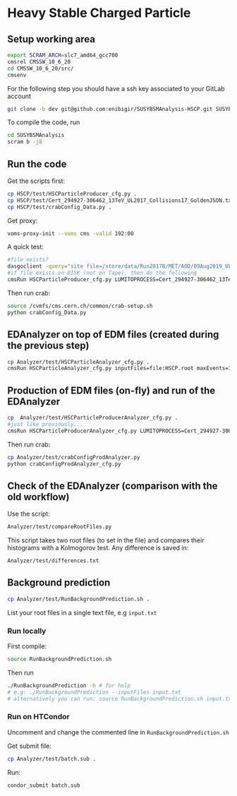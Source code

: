 # Heavy Stable Charged Particle

## Setup working area

```bash
export SCRAM_ARCH=slc7_amd64_gcc700
cmsrel CMSSW_10_6_20
cd CMSSW_10_6_20/src/
cmsenv
```

For the following step you should have a ssh key associated to your GitLab account

```bash
git clone -b dev git@github.com:enibigir/SUSYBSMAnalysis-HSCP.git SUSYBSMAnalysis 
```
<!--
# Before compile, hide BigNTuplizer 
pushd SUSYBSMAnalysis/HSCP/plugins
mv BigNtuplizer.cc BigNtuplizer.cc.bkp
popd
-->

To compile the code, run
```bash
cd SUSYBSMAnalysis
scram b -j8
```

## Run the code

Get the scripts first:
```bash
cp HSCP/test/HSCParticleProducer_cfg.py .
cp HSCP/test/Cert_294927-306462_13TeV_UL2017_Collisions17_GoldenJSON.txt .
cp HSCP/test/crabConfig_Data.py .
```

Get proxy:
```bash
voms-proxy-init --voms cms -valid 192:00
```

A quick test:
```bash
#file exists?
dasgoclient -query="site file=/store/data/Run2017B/MET/AOD/09Aug2019_UL2017_rsb-v1/00000/AA1FC1E6-1E88-204D-B867-4637AEAC4BEA.root"
#if file exists on DISK (not on Tape), then do the following
cmsRun HSCParticleProducer_cfg.py LUMITOPROCESS=Cert_294927-306462_13TeV_UL2017_Collisions17_GoldenJSON.txt inputFiles=root://cms-xrd-global.cern.ch//store/data/Run2017B/MET/AOD/09Aug2019_UL2017_rsb-v1/00000/AA1FC1E6-1E88-204D-B867-4637AEAC4BEA.root
```

Then run crab:
```bash
source /cvmfs/cms.cern.ch/common/crab-setup.sh
python crabConfig_Data.py
```


## EDAnalyzer on top of EDM files (created during the previous step)

```bash
cp Analyzer/test/HSCParticleAnalyzer_cfg.py .
cmsRun HSCParticleAnalyzer_cfg.py inputFiles=file:HSCP.root maxEvents=100
```

## Production of EDM files (on-fly) and run of the EDAnalyzer

```bash
cp  Analyzer/test/HSCParticleProducerAnalyzer_cfg.py .
#just like previously...
cmsRun HSCParticleProducerAnalyzer_cfg.py LUMITOPROCESS=Cert_294927-306462_13TeV_UL2017_Collisions17_GoldenJSON.txt inputFiles=root://cms-xrd-global.cern.ch//store/data/Run2017B/MET/AOD/09Aug2019_UL2017_rsb-v1/00000/AA1FC1E6-1E88-204D-B867-4637AEAC4BEA.root
```
Then run crab:
```bash
cp Analyzer/test/crabConfigProdAnalyzer.py
python crabConfigProdAnalyzer_cfg.py
```

## Check of the EDAnalyzer (comparison with the old workflow)
Use the script:
```bash
Analyzer/test/compareRootFiles.py
```
This script takes two root files (to set in the file) and compares their histograms with a Kolmogorov test. Any difference is saved in:
```bash
Analyzer/test/differences.txt
```

## Background prediction

```bash
cp Analyzer/test/RunBackgroundPrediction.sh .
```
List your root files in a single text file, e.g `input.txt`

### Run locally

First compile: 
```bash
source RunBackgroundPrediction.sh
```

Then run
```bash
./RunBackgroundPrediction -h # for help
# e.g: ./RunBackgroundPrediction --inputFiles input.txt
# alternatively you can run: source RunBackgroundPrediction.sh input.txt
```

### Run on HTCondor

Uncomment and change the commented line in `RunBackgroundPrediction.sh`

Get submit file:
```bash
cp Analyzer/test/batch.sub .
```

Run:
```bash
condor_submit batch.sub
```
